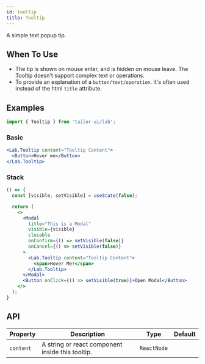```yaml
---
id: tooltip
title: Tooltip
---
```


A simple text popup tip.

## When To Use

- The tip is shown on mouse enter, and is hidden on mouse leave. The Tooltip doesn't support complex text or operations.
- To provide an explanation of a `button/text/operation`. It's often used instead of the html `title` attribute.

## Examples

```js
import { Tooltip } from 'tailor-ui/lab';
```

### Basic

```jsx live
<Lab.Tooltip content="Tooltip Content">
  <Button>Hover me</Button>
</Lab.Tooltip>
```

### Stack

```jsx live
() => {
  const [visible, setVisible] = useState(false);

  return (
    <>
      <Modal
        title="This is a Modal"
        visible={visible}
        closable
        onConfirm={() => setVisible(false)}
        onCancel={() => setVisible(false)}
      >
        <Lab.Tooltip content="Tooltip Content">
          <span>Hover Me!</span>
        </Lab.Tooltip>
      </Modal>
      <Button onClick={() => setVisible(true)}>Open Modal</Button>
    </>
  );
}
```

## API


| Property  | Description                                      | Type        | Default |
|-----------|--------------------------------------------------|-------------|---------|
| `content` | A string or react component inside this tooltip. | `ReactNode` |         |
